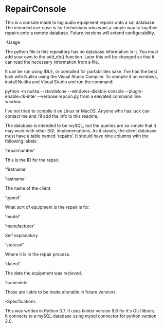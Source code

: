# RepairConsole
This is a console made to log audio equipment repairs onto a sql database.
The intended use-case is for technicians who want a simple way to log their repairs onto a remote database.
Future versions will extend configurability.

-Usage

The python file in this repository has no database information in it. You must add your own to the add_db() function.
Later this will be changed so that it can read the necessary information from a file.


It can be run using IDLE, or compiled for portabilities sake. I've had the best luck with Nuitka using the Visual Studio Compiler.
To compile it on windows, install Nuitka and Visual Studio and run the command:

python -m nuitka --standalone --windows-disable-console --plugin-enable=tk-inter --verbose repcon.py
from a elevated command line window.

I've not tried to compile it on Linux or MacOS. Anyone who has luck can contact me and I'll add the info to this readme.


The database is intended to be mySQL, but the queries are so simple that it may work with other SQL implementations.
As it stands, the client database must have a table named 'repairs'. It should have nine columns with the following labels:

'repairnumber'

This is the ID for the repair.

'firstname'

'lastname'

The name of the client.

'typeof'

What sort of equipment is the repair is for.

'model'

'manufacturer'

Self explanatory.

'statusof'

Where it is in the repair process.

'dateof'

The date the equipment was recieved.

'comments'


These are liable to be made alterable in future versions.


-Specifications

This was written in Python 3.7. It uses tkinter version 8.6 for it's GUI library. It connects to a mySQL database using 
mysql connector for python version 2.0.
